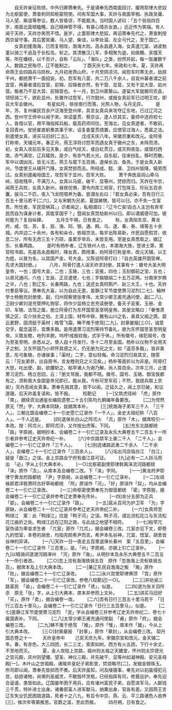 <!-- { "loadSidebar": true } -->
　　自天祚亲征败绩，中外归罪萧奉先。于是谪奉先西南面招讨，擢用耶律大悲奴为北枢密使，萧查刺同知枢密院使。间有军国大事，天祚与南面宰相、执政吴庸、马人望、柴谊等参议，数人皆昏谬，不能裁决。当时国人谚曰：「五个翁翁四百岁，南面北面顿瞌睡。自己精神管不得，有甚心情杀女直。」远近传为笑端。有人闻于天祚，天祚亦笑而不悟。是岁，止罢耶律大悲奴，再诏萧奉先代之，萧查剌授西京留守事。其后罢吴庸、马人望、柴谊，以李处温、左企弓代之，至于国亡。
　　女真初援渤海，已而复相攻，渤海大败。高永昌遁入海，女真遣兀室、讷波勃堇以骑三千追及于长松岛，斩之。其溃散汉儿军，多相聚为盗，如侯概、吴撞天等，所在蟠结，以千百计，自称「云队」、「海队」之类，纷然并起，每一饭屠数千人，数路之民殆尽，辽不能制之。
　　丁酉天庆七年。宋政和七年。夏，天祚再命燕王会四路兵马防秋。九月初发燕山府，十月至阴凉河。闻怨军时寒无衣，劫掠干州，都统萧干一面招安。初，怨军有八营，共二万八千余人，自宜州募者谓之前宜营，再募者谓后宜营，前锦、后锦者亦然，有干营、显营，又有干显大营、岩州营。叛者乃干显大营、前锦营也。十一月，到卫州蒺藜山。遂留大军就粮司农县，领轻骑二千，欲赴显州，处置作过怨军，行次懿州，或报女真前军已过明王坟，即召大军会徽州。
　　有星如月，徐徐南行而落，光照人物，与月无异。
　　是年，苏、复州编民百余户泛海至登州岸，具言女真兵来攻夺辽东地，已过辽河之西。登州守王师中以闻于宋。宋诏童贯、蔡京议，遣人侦其实，委师中选将校七人，各借以官，用平海指挥兵船，载高药师同往。至海北，见女真逻者，不敢前，复回青州。安抚崔直躬奏其事于宋，诏复委童贯措置，应借官过海人，悉寘之法。别遣使女真，讲买马旧好[二五]。
　　戊戌天庆八年。宋徽宗重和改元。金阿骨打称帝，天辅元年。春正月，燕王淳将讨怨军而遇女真于徽州之东，未阵而溃。初，女真入攻前后多见天象，或白气经天，或白虹贯日，或天狗夜坠，或彗扫西南，赤气满空，辽兵辄败。是夕，有赤气若火光，自东起，往来纷乱，移时而散。军中以谓凶兆，皆无斗志。燕王与麾下五百骑，退保长泊、鱼务。于是女真入新州，节度使王从辅开门降，女真焚掠而去。所经成、懿、濠、卫四州皆降，犒劳而过。女真别遣阇母国王，攻怨军于显州，怨军大败。
　　萧干奔医巫闾山牵马岭，招收残卒，不满万人。女真以马疲，破干、显等州，焚掠而归。天祚在中京，闻燕王兵败，女真入新州，昼夜忧惧，潜令内库三局官，打包珠玉、珍玩五百余囊，骏马二千匹，夜入飞龙院喂养为备。尝谓左右曰：「若女真必来，吾有日行三百五十里马若干[二六]，又与宋朝为兄弟，夏国舅甥，皆可以归，亦不失一生富贵。所忧者，军民受祸耳。」识者闻之，私相谓曰：「辽今亡矣!自古人主岂有弃军民而自为谋身计者，其能享国乎？」暨闻女真焚劫新州以归，即以谓威德可加，彼何能为？复自纵肆。
　　五月壬午朔，日有食之。
　　秋，女真陷东京、黄龙府、咸、信、苏、复、辰、海、同、银、通、韩、乌、遂、春、泰、靖等五十余城。内并边二十余州，各有和籴仓，依祖宗法，每岁出陈易新，许民自愿假贷，收息二分，所有无虑三五十万硕，虽累岁举兵，未尝支用。至是女真悉取之，据辽东、长春两路。
　　是时有杨朴者，辽东铁州人也，本渤海大族，登进士第，累官校书郎。先是高永昌叛时，降女真，颇用事，劝阿骨打称皇帝，改元天辅，以王为姓，以旻为名，以其国产金，号大金。又陈说阿骨打曰：「自古英雄开国受禅，先求大国封册。」
　　八月，阿骨打遣人诣天祚求封册，其事有十：徽号大圣大明皇帝，一也；国号大金，二也；玉辂，三也；衮冕，四也；玉刻御前之宝，五也；以弟兄通问，六也；生辰、正旦遣使，七也；岁输银绢二十五万疋两，分南宋岁赐之半，八也；割辽东、长春两路，九也；送还女真阿鹘产、赵三大王，十也。天祚付羣臣等议。萧奉先大喜，以为自此无患，差静江军节度使萧习泥烈[二七]、翰林学士杨勉充封册使、副，归州观察使张孝伟、太常少卿王甫充通问使、副[二八]，卫尉少卿刘湜充管押礼物官，将作少监杨立忠充读册使，备天子衮冕、玉册、金印、车辂、法驾之属，册立阿骨打为东怀国至圣至明皇帝。其册文略曰：「眷惟肃慎之区，实介扶余之俗。土滨上国，材布中嵚，雅有山川之名，承其父祖之荫。碧云袤野，固须挺于渠材；皓雪飞霜，畴不推于绝驾[二九]。封章屡报[三○]，诚意交孚，载念遥芬，宜膺多戬。是用遣萧习泥烈等持节备礼，册为东怀国至圣至明皇帝。义敦友睦，地列丰腴。呜呼!戒哉钦哉，式孚于休。」所有徽号，缘犯祖号，改为至圣至明，余悉从之。使人自十月发行，冬十二月至金国，杨朴以仪物不全用天子之制，又东怀国乃小邦怀其德之义，仍无册为兄之文，如「遥芬多戬」，皆非美意，彤弓象辂，亦诸侯事；「渠材」二字，意似轻侮。命习泥烈归易其文，随答云：「兄友弟恭，出自周书，言友睦则兄之义见矣。」杨朴等面折以为非是。阿骨打大怒，叱出使、副，欲腰斩之，粘罕诸人为谢乃解，尚人笞百余。次年三月，止遣萧习泥烈、杨立忠回，云：「册文骂我，我都不晓。徽号、国号、玉辂、御宝我都有之，须称我大金国皇帝兄即已，能从我，今秋可至军前；不然，我提兵取上京矣!」天祚恶闻女真事。萧奉先揣其意，皆不以闻，迁延久之，闻上京已破，和议遂寝。后天祚虽复请和，皆不报。
　　校勘记
　　[一]又筑虎径岭　「虎」原作「席」，据续资治通鉴长编拾遗卷二十五引陈均九朝编年备要改。
　　[二]为愕然　原无「然」字，大典本同缺，兹据席本补。
　　[三]统渤海子弟军三千人　「三千人」，三朝北盟会编卷二十一引史愿亡辽录作「一千人」，金史太祖纪称「八百人」。一千人近是。
　　[四]退保长白山之阿朮火　「朮」原作「木」，据席校引一本改。按：阿朮火，即阿朮浒，又作按出虎等。下同。
　　[五]充东北路都统　「路」字原阙，据明抄本、会编卷二十一引亡辽录及永乐大典卷五千二百五十一所引者并参考辽史天祚帝纪一补。
　　[六]中京路禁军土豪二千人　「二千人」，会编卷二十一引亡辽录作「三千人」。
　　[七]别选诸路武勇二千余人　「二千余人」，会编卷二十一引亡辽录作「三百余人」。
　　[八]屯出河店临白江　「白江」疑是「曲江」之误。金上京路会宁府有曲江县可证。
　　[九]必有一二人跃马而出　「必」字从上引大典本补。
　　[一○]北枢密副使耶律斡离涞流河路都统　「涞」原作「冻」，从席本及会编卷二改。下「涞」字同。
　　[一一]黄龙府尹耶律宁黄龙府路都统　「尹」字原阙，从会编卷二十一引亡辽录补。
　　[一二]左祗候郎君详稳萧阿古好草峪都统　「阿」原误作「河」，「好」原误作「奴」，均从会编卷二十一引亡辽录改。
　　[一三]命枢密使萧奉先为御营都统　「密」字原脱，据会编卷二十一引亡辽录并参考辽史萧奉先传补。
　　[一四]余分五部为正兵　「部」，会编卷二十一引亡辽录作「路」。
　　[一五]扈从百司为护卫军　「为」字原缺，从会编卷二十一引亡辽录并参考辽史天祚帝纪二补。
　　[一六]女真师至鸭绿江　案：此「鸭绿江」应是「鸭子河」之误。鸭子河，谓北流松花江与东流松花江曲折之处。鸭绿江远在辽阳之南，与此战之地望不相符。
　　[一七]粘罕兀室伪请为卑哀求生者　「兀室」原作「兀朮」，据会编卷三改。兀室亦见下文，即卷九的悟室，本卷的胡舍，均指完颜希尹而言。希尹本名谷神，兀室、悟室、胡舍皆谷神的异译。
　　[一八]天祚一日一夜走五百里退保长春州　案「五百里」，会编卷二十一引亡辽录作「三百里」，是。「州」字原阙，亦据上引亡辽录补。
　　[一九]以精骑间道渡河趋渖州　「河」原作「海」，从明抄本及永乐大典卷五千二百五十一所引者改。
　　[二○]忽上流有渤海铁骑五百　原作「忽渤海上流有铁骑五百」，据席本及上引大典本改。
　　[二一]兼辽东民自渤海之叛　「叛」原作「败」，据会编卷二十一引亡辽录改。
　　[二二]永兴宫使耶律佛顶　「宫」原作「军」，据会编卷二十一引亡辽录改。参卷八校勘记[一○]。
　　[二三]并劝谕三路富民　「谕」，会编卷二十一引亡辽录作「诱」，似是。
　　[二四]道为张关羽所杀　原无「张」字，从上引大典本、席本并参照上文补。
　　[二五]讲买马旧好　「买」，原作「卖」，据会编卷一改。
　　[二六]吾有日行三百五十里马若干　「日行三百五十里马」，会编卷二十一引亡辽录作「日行三五百里马」，似是。
　　[二七]差静江军节度使萧习泥烈　「泥」字从会编卷三并参考辽史天祚帝纪二、卷七十属国表补。下同。
　　[二八]太常少卿王甫充通问使副　「甫」原作「府」，据会编卷三改。
　　[二九]畴不推于绝驾　「推」，原作「惟」，席本作「雄」，今从上引大典本改。
　　[三○]封章屡报　「封章」，原作「章封」，从会编卷三改。
契丹国志卷之十一
　　天祚皇帝中
　　己亥天庆九年。宋徽宗宣和改元，金天辅二年。春，有赤色，大三四团，长二三丈，索索如树。西方有火五团，下行十余丈，不至地而灭。
　　夏，金人攻陷上京路，祖州则太祖之天膳堂，怀州则太宗德光之崇元殿，庆州则望僊、望圣、神仪三殿，并先破干、显等州如凝神殿、安元圣母殿[一]，木叶山之世祖殿、诸陵并皇妃子弟影堂，焚烧略尽[二]，发掘金银珠玉。所司即以闻，萧奉先皆抑而不奏。后天祚虽知，问及陵寝事，奉先对以初虽侵犯元宫，劫掠诸物，尚惧列圣威灵，不敢毁坏灵柩，已经指挥有司，修葺巡护。奉先迎合诞谩，类皆如此。辽国屡年困于用兵，应有诸州富民子弟，自愿进军马，人献钱三千贯，特补进士出身。诸番部富人进军献马，纳粟出身，官各有差。又因燕王言辽东失业饥民困踣道路，死者十之八九，有旨令中京、燕、云、平三路诸色人收养[三]，候次年等第推恩。官爵之滥，至此而极。
　　四月朔，日有食之。
